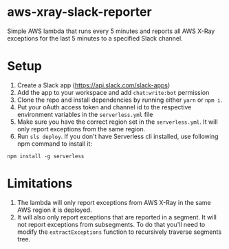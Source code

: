 # aws-xray-slack-reporter

Simple AWS lambda that runs every 5 minutes and reports all AWS X-Ray exceptions for the last 5 minutes to a specified Slack channel.

# Setup

1) Create a Slack app (https://api.slack.com/slack-apps)
2) Add the app to your workspace and add `chat:write:bot` permission
3) Clone the repo and install dependencies by running either `yarn` or `npm i`.
4) Put your oAuth access token and channel id to the respective environment variables in the `serverless.yml` file
5) Make sure you have the correct region set in the `serverless.yml`. It will only report exceptions from the same region.
6) Run `sls deploy`. If you don't have Serverless cli installed, use following npm command to install it:
```
npm install -g serverless
```

# Limitations

1) The lambda will only report exceptions from AWS X-Ray in the same AWS region it is deployed.
2) It will also only report exceptions that are reported in a segment. It will not report exceptions from subsegments. To do that you'll need to modify the `extractExceptions` function to recursively traverse segments tree.

